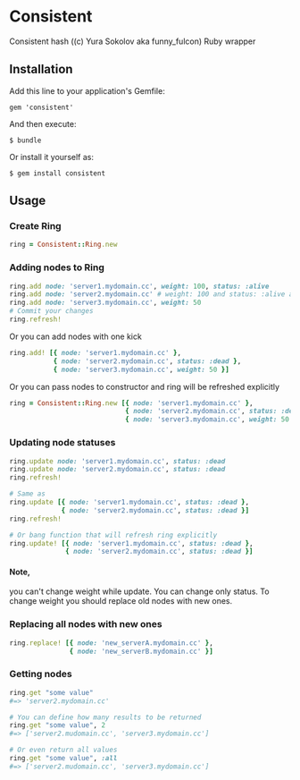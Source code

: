 # Consistent

Consistent hash ((c) Yura Sokolov aka funny_fulcon) Ruby wrapper

## Installation

Add this line to your application's Gemfile:

    gem 'consistent'

And then execute:

    $ bundle

Or install it yourself as:

    $ gem install consistent

## Usage

### Create Ring

```ruby
ring = Consistent::Ring.new
```

### Adding nodes to Ring

```ruby
ring.add node: 'server1.mydomain.cc', weight: 100, status: :alive
ring.add node: 'server2.mydomain.cc' # weight: 100 and status: :alive are default values
ring.add node: 'server3.mydomain.cc', weight: 50
# Commit your changes
ring.refresh!
```

Or you can add nodes with one kick

```ruby
ring.add! [{ node: 'server1.mydomain.cc' },
           { node: 'server2.mydomain.cc', status: :dead },
           { node: 'server3.mydomain.cc', weight: 50 }]
```

Or you can pass nodes to constructor and ring will be refreshed explicitly

```ruby
ring = Consistent::Ring.new [{ node: 'server1.mydomain.cc' },
                             { node: 'server2.mydomain.cc', status: :dead },
                             { node: 'server3.mydomain.cc', weight: 50 }]
```

### Updating node statuses

```ruby
ring.update node: 'server1.mydomain.cc', status: :dead
ring.update node: 'server2.mydomain.cc', status: :dead
ring.refresh!

# Same as
ring.update [{ node: 'server1.mydomain.cc', status: :dead }, 
             { node: 'server2.mydomain.cc', status: :dead }]
ring.refresh!

# Or bang function that will refresh ring explicitly
ring.update! [{ node: 'server1.mydomain.cc', status: :dead }, 
              { node: 'server2.mydomain.cc', status: :dead }]
```

#### Note, 
you can't change weight while update. You can change only status. To change weight you should replace old nodes with new ones.

### Replacing all nodes with new ones

```ruby
ring.replace! [{ node: 'new_serverA.mydomain.cc' },
               { node: 'new_serverB.mydomain.cc' }]
```

### Getting nodes

```ruby
ring.get "some value"
#=> 'server2.mydomain.cc'

# You can define how many results to be returned
ring.get "some value", 2
#=> ['server2.mudomain.cc', 'server3.mydomain.cc']

# Or even return all values
ring.get "some value", :all
#=> ['server2.mudomain.cc', 'server3.mydomain.cc']
```
